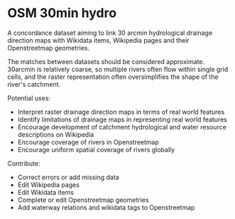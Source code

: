 OSM 30min hydro
===============

A concordance dataset aiming to link 30 arcmin hydrological drainage direction maps with Wikidata items, Wikipedia pages and their Openstreetmap geometries.

The matches between datasets should be considered approximate. 30arcmin is relatively coarse, so multiple rivers often flow within single grid cells, and the raster representation often oversimplifies the shape of the river's catchment.

Potential uses:
* Interpret raster drainage direction maps in terms of real world features
* Identify limitations of drainage maps in representing real world features
* Encourage development of catchment hydrological and water resource descriptions on Wikipedia
* Encourage coverage of rivers in Openstreetmap
* Encourage uniform spatial coverage of rivers globally

Contribute:
* Correct errors or add missing data
* Edit Wikipedia pages
* Edit Wikidata items
* Complete or edit Openstreetmap geometries
* Add waterway relations and wikidata tags to Openstreetmap

